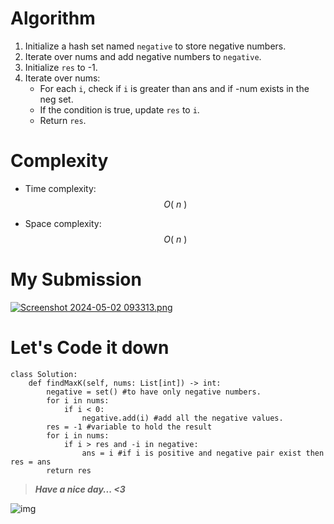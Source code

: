 # Algorithm
1. Initialize a hash set named `negative` to store negative numbers.
2. Iterate over nums and add negative numbers to `negative`.
3. Initialize `res` to -1.
4. Iterate over nums:
    - For each `i`, check if `i` is greater than ans and if -num exists in the neg set.
    - If the condition is true, update `res` to `i`.
    - Return `res`.
# Complexity
- Time complexity: $$O(\ n\ )$$
<!-- Add your time complexity here, e.g. $$O(n)$$ -->

- Space complexity: $$O(\ n\ )$$
<!-- Add your space complexity here, e.g. $$O(n)$$ -->

# My Submission
<a href= https://leetcode.com/problems/largest-positive-integer-that-exists-with-its-negative/submissions/1247062516/>![Screenshot 2024-05-02 093313.png](https://assets.leetcode.com/users/images/b6fdd762-62f2-412d-a572-e228f01728f8_1714622670.6453655.png)
</a>

# Let's Code it down
```
class Solution:
    def findMaxK(self, nums: List[int]) -> int:
        negative = set() #to have only negative numbers.
        for i in nums: 
            if i < 0:
                negative.add(i) #add all the negative values.
        res = -1 #variable to hold the result
        for i in nums:
            if i > res and -i in negative:
                ans = i #if i is positive and negative pair exist then res = ans
        return res        
```
>***Have a nice day... <3***

![img](https://i.imgflip.com/415oth.gif)
